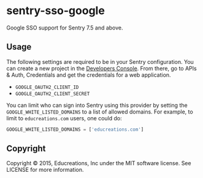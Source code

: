 # sentry-sso-google

Google SSO support for Sentry 7.5 and above.

## Usage

The following settings are required to be in your Sentry configuration. You can create a new project in the [Developers Console][dev-console]. From there, go to APIs & Auth, Credentials and get the credentials for a web application.

- `GOOGLE_OAUTH2_CLIENT_ID`
- `GOOGLE_OAUTH2_CLIENT_SECRET`

You can limit who can sign into Sentry using this provider by setting the `GOOGLE_WHITE_LISTED_DOMAINS` to a list of allowed domains. For example, to limit to `educreations.com` users, one could do:

```python
GOOGLE_WHITE_LISTED_DOMAINS = ['educreations.com']
```

## Copyright

Copyright © 2015, Educreations, Inc under the MIT software license. See LICENSE for more information.


[dev-console]: https://console.developers.google.com
